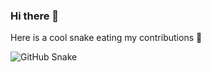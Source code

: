 ### Hi there 👋

Here is a cool snake eating my contributions 🐍

![GitHub Snake](https://raw.githubusercontent.com/bdaanoun/bdaanoun/output/snake.svg)
